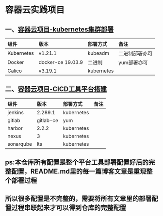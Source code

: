 # 容器云实践项目

## 一、[容器云项目-kubernetes集群部署](https://linuxwt.com/rong-qi-yun-xiang-mu-kubernetesji-qun-da-jian/)

|组件|版本|部署方式|备注|
|:------|:------|:------|:------|   
|Kubernetes|v1.21.1|kubeadm|二进制部署亦可|
|Docker|docker-ce 19.03.9|二进制|yum部署亦可| 
|Calico|v3.19.1|kubernetes||    


## 二、[容器云项目-CICD工具平台搭建](https://linuxwt.com/rong-qi-yun-xiang-mu/#25sonarqube)   

|组件|版本|部署方式|备注|
|:------|:------|:------|:------|   
|jenkins|2.289.1|kubernetes||
|gitlab|gitlab-ce|yum|| 
|harbor|2.2.2|kubernetes||   
|nexus|3|kubernetes||   
|sonarqube|lts|kubernetes||   


## ps:本仓库所有配置是整个平台工具部署配置好后的完整配置，README.md里的每一篇博客文章是重现整个部署过程
## 所以很多配置是不完整的，需要将所有文章里的部署配置过程串联起来才可以得到仓库的完整配置

